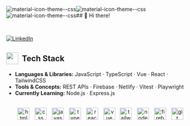 ![material-icon-theme--css](https://github.com/user-attachments/assets/103866f4-f80f-4441-b7b0-ab8f65569dd9)![material-icon-theme--css](https://github.com/user-attachments/assets/8015bc6e-e604-4984-a846-3bc81793f188)![material-icon-theme--css](https://github.com/user-attachments/assets/c7522773-e02d-4a93-8307-69144f7217d0)## 👋 Hi there!

</br>

[![LinkedIn](https://img.shields.io/badge/LinkedIn-0077B5?style=flat&logo=linkedin&logoColor=white)](https://linkedin.com/in/houssamouhra)

<div class="markdown-heading" dir="auto">
  <h2
    style="display: flex; align-items: center"
    tabindex="-1"
    class="heading-element"
    dir="auto"
  >
    <a
      target="_blank"
      rel="noopener noreferrer nofollow"
      style="padding-right: 10px"
      ><img
        src="https://camo.githubusercontent.com/83175ae7afae2cc167f8c3e4b65c761129f1a616c98c784730dc5657972a7eb4/68747470733a2f2f6769746875622d70726f64756374696f6e2d757365722d61737365742d3632313064662e73332e616d617a6f6e6177732e636f6d2f3130393830313532322f3235393434353533382d31326639396330642d636232362d343663362d386238632d3938663235343739353637322e676966"
        width="32px"
        height="32px"
        valign="middle"
        style="max-width: 100%; height: auto; max-height: 32px"
    /></a>
    Tech Stack
  </h2>
</div>

- **Languages & Libraries:** JavaScript · TypeScript · Vue · React · TailwindCSS
- **Tools & Concepts:** REST APIs · Firebase · Netlify · Vitest · Playwright
- **Currently Learning:** Node.js · Express.js 

</br>

<div align="center" dir="auto">
  <img
    src="https://github.com/user-attachments/assets/30186c5f-8fda-4368-9ac2-0dd1cbc62221"
    height="32"
    width="32"
    alt="html"
    title="html"
    style="margin-right: 10px"
  />
  <img
    src="https://github.com/user-attachments/assets/e746c93c-96dc-4223-8574-66254a9b6b00"
    height="32"
    width="32"
    alt="css"
    title="css"
    style="margin-right: 10px;"
  />
  <img
    src="https://github.com/user-attachments/assets/23dcfdc6-27a3-4cc2-a1cc-4d7d104976d3"
    height="32"
    width="32"
    alt="javascript"
    title="javascript"
    style="margin-right: 10px"
  />
  <img
    src="https://github.com/user-attachments/assets/c4762b03-a98d-4f39-9aa0-cc4337934a0d"
    height="32"
    width="32"
    alt="typescript"
    title="typescript"
    style="margin-right: 10px"
  />
  <img
    src="https://github.com/user-attachments/assets/1acaad56-d43d-42ed-9a4e-f0c39af2e6c4"
    height="32"
    width="32"
    alt="react"
    title="react"
    style="margin-right: 10px"
  />
  <img
    src="https://github.com/user-attachments/assets/b1a88339-3f0f-4ab6-bb78-f842f33cba62"
    height="32"
    width="32"
    alt="vue"
    title="vue"
    style="margin-right: 8px"
  />
  <img
    src="https://github.com/user-attachments/assets/f3cd1ed3-3e7c-43bc-8050-419dc9212a30"
    height="32"
    width="32"
    alt="tailwindcss"
    title="tailwindcss"
    style="margin-right: 10px"
  />
  <img
    src="https://github.com/user-attachments/assets/52daf937-f17f-4a9b-ac65-a13b515808d9"
    height="32"
    width="32"
    alt="nodejs"
    title="nodejs"
    style="margin-right: 10px"
  />
  <img
    src="https://github.com/user-attachments/assets/4fce173e-a54c-4ccd-88e9-28254066a2f8"
    height="32"
    width="32"
    alt="firebase"
    title="firebase"
    style="margin-right: 10px"
  />
  <img
    src="https://github.com/user-attachments/assets/d4447fbe-7b59-4ff3-943e-90cf59021749"
    height="32"
    width="32"
    alt="git"
    title="git"
  />
</div>

